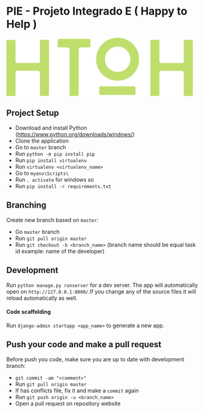 # PIE - Projeto Integrado E ( Happy to Help )
<img src="https://github.com/caduopm/PIE/blob/master/ProjetoIntegradoE/app_htoh/static/images/Icons/logo_htoh_green.fw.png" hegth="230" width="490">

## Project Setup
- Download and install Python (https://www.python.org/downloads/windows/)
- Clone the application
- Go to `master` branch
- Run `python -m pip install pip`
- Run `pip install virtualenv`
- Run `virtualenv <virtualenv_name>`
- Go to `myenv\Scripts\`
- Run `. activate` for windows so
- Run `pip install -r requirements.txt`

## Branching
Create new branch based on `master`: 
- Go `master` branch
- Run `git pull origin master`
- Run `git checkout -b <branch_name>` (branch name should be equal task id example: name of the developer)

## Development
Run `python manage.py runserver` for a dev server. The app will automatically open on `http://127.0.0.1:8000/`.If you change any of the source files it will reload automatically as well.

#### Code scaffolding
Run `django-admin startapp <app_name>` to generate a new app.

##  Push your code and make a pull request
Before push you code, make sure you are up to date with development branch:
- `git commit -am "<comment>"`
- Run `git pull origin master`
- If has conflicts file, fix it and make a `commit` again
- Run `git push origin -u <branch_name>`
- Open a pull request on repository website
